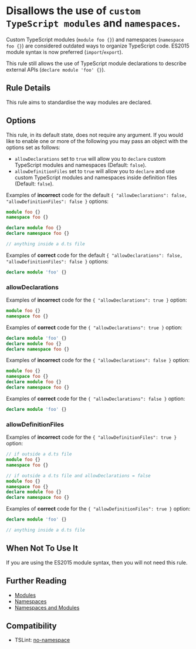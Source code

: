 # Disallows the use of `custom TypeScript modules` and `namespaces`.

Custom TypeScript modules (`module foo {}`) and namespaces (`namespace foo {}`) are considered outdated 
ways to organize TypeScript code. ES2015 module syntax is now preferred (`import`/`export`).   

This rule still allows the use of TypeScript module declarations to describe external APIs (`declare module 'foo' {}`).

## Rule Details

This rule aims to standardise the way modules are declared.

## Options

This rule, in its default state, does not require any argument. If you would like to enable one 
or more of the following you may pass an object with the options set as follows:
- `allowDeclarations` set to `true` will allow you to `declare` custom TypeScript modules and namespaces (Default: `false`).  
- `allowDefinitionFiles` set to `true` will allow you to `declare` and use custom TypeScript modules and namespaces 
inside definition files (Default: `false`).       

Examples of **incorrect** code for the default `{ "allowDeclarations": false, "allowDefinitionFiles": false }` options:
```ts
module foo {}
namespace foo {}

declare module foo {}
declare namespace foo {}

// anything inside a d.ts file
```

Examples of **correct** code for the default `{ "allowDeclarations": false, "allowDefinitionFiles": false }` options:
```ts
declare module 'foo' {}
```

### allowDeclarations
Examples of **incorrect** code for the `{ "allowDeclarations": true }` option:
```ts
module foo {}
namespace foo {}
```

Examples of **correct** code for the `{ "allowDeclarations": true }` option:
```ts
declare module 'foo' {}
declare module foo {}
declare namespace foo {}
```

Examples of **incorrect** code for the `{ "allowDeclarations": false }` option:
```ts
module foo {}
namespace foo {}
declare module foo {}
declare namespace foo {}
```

Examples of **correct** code for the `{ "allowDeclarations": false }` option:
```ts
declare module 'foo' {}
```

### allowDefinitionFiles
Examples of **incorrect** code for the `{ "allowDefinitionFiles": true }` option:
```ts
// if outside a d.ts file
module foo {}
namespace foo {}

// if outside a d.ts file and allowDeclarations = false
module foo {}
namespace foo {}
declare module foo {}
declare namespace foo {}
```

Examples of **correct** code for the `{ "allowDefinitionFiles": true }` option:
```ts
declare module 'foo' {}

// anything inside a d.ts file
```

## When Not To Use It

If you are using the ES2015 module syntax, then you will not need this rule.

## Further Reading

* [Modules](https://www.typescriptlang.org/docs/handbook/modules.html)  
* [Namespaces](https://www.typescriptlang.org/docs/handbook/namespaces.html)  
* [Namespaces and Modules](https://www.typescriptlang.org/docs/handbook/namespaces-and-modules.html)  

## Compatibility

* TSLint: [no-namespace](https://palantir.github.io/tslint/rules/no-namespace/)
